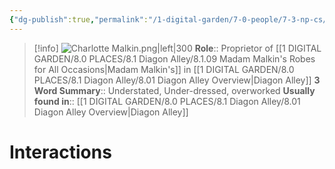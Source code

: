 ```yaml
---
{"dg-publish":true,"permalink":"/1-digital-garden/7-0-people/7-3-np-cs/charlotte-malkin/","tags":["#person","diagon-alley","diagon-alley-resident","shopkeeper"]}
---
```


>[!info] 
>![Charlotte Malkin.png|left|300](/img/user/1%20DIGITAL%20GARDEN/7.0%20PEOPLE/7.3%20NPCs/Headshots/Charlotte%20Malkin.png)
>**Role**:: Proprietor of [[1 DIGITAL GARDEN/8.0 PLACES/8.1 Diagon Alley/8.1.09 Madam Malkin's Robes for All Occasions\|Madam Malkin's]] in [[1 DIGITAL GARDEN/8.0 PLACES/8.1 Diagon Alley/8.01 Diagon Alley Overview\|Diagon Alley]]
>**3 Word Summary**:: Understated, Under-dressed, overworked
>**Usually found in**:: [[1 DIGITAL GARDEN/8.0 PLACES/8.1 Diagon Alley/8.01 Diagon Alley Overview\|Diagon Alley]]

# Interactions

